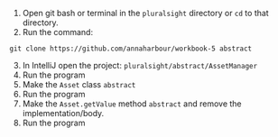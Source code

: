 1. Open git bash or terminal in the `pluralsight` directory or `cd` to that directory.
2. Run the command:

```
git clone https://github.com/annaharbour/workbook-5 abstract
```

3. In IntelliJ open the project: `pluralsight/abstract/AssetManager`
4. Run the program
5. Make the `Asset` class `abstract`
6. Run the program
7. Make the `Asset.getValue` method `abstract` and remove the implementation/body.
8. Run the program

